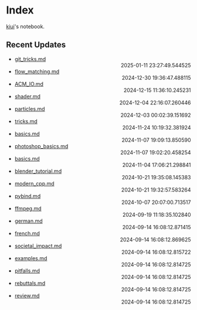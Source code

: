 
# Index

[kiui](https://kiui.moe/)'s notebook.

## Recent Updates
- [git_tricks.md](linux\git_tricks/) <div style="text-align: right">2025-01-11 23:27:49.544525</div>
- [flow_matching.md](deeplearning\flow_matching/) <div style="text-align: right">2024-12-30 19:36:47.488115</div>
- [ACM_IO.md](algorithm\review\ACM_IO/) <div style="text-align: right">2024-12-15 11:36:10.245231</div>
- [shader.md](godot\shader/) <div style="text-align: right">2024-12-04 22:16:07.260446</div>
- [particles.md](godot\particles/) <div style="text-align: right">2024-12-03 00:02:39.151692</div>
- [tricks.md](godot\tricks/) <div style="text-align: right">2024-11-24 10:19:32.381924</div>
- [basics.md](godot\basics/) <div style="text-align: right">2024-11-07 19:09:13.850590</div>
- [photoshop_basics.md](godot\photoshop_basics/) <div style="text-align: right">2024-11-07 19:02:20.458254</div>
- [basics.md](docker\basics/) <div style="text-align: right">2024-11-04 17:06:21.298841</div>
- [blender_tutorial.md](blender\blender_tutorial/) <div style="text-align: right">2024-10-21 19:35:08.145383</div>
- [modern_cpp.md](c\modern_cpp/) <div style="text-align: right">2024-10-21 19:32:57.583264</div>
- [pybind.md](python\pybind/) <div style="text-align: right">2024-10-07 20:07:00.713517</div>
- [ffmpeg.md](linux\ffmpeg/) <div style="text-align: right">2024-09-19 11:18:35.102840</div>
- [german.md](language\german/) <div style="text-align: right">2024-09-14 16:08:12.871415</div>
- [french.md](language\french/) <div style="text-align: right">2024-09-14 16:08:12.869625</div>
- [societal_impact.md](writings\societal_impact/) <div style="text-align: right">2024-09-14 16:08:12.815722</div>
- [examples.md](writings\examples/) <div style="text-align: right">2024-09-14 16:08:12.814725</div>
- [pitfalls.md](writings\pitfalls/) <div style="text-align: right">2024-09-14 16:08:12.814725</div>
- [rebuttals.md](writings\rebuttals/) <div style="text-align: right">2024-09-14 16:08:12.814725</div>
- [review.md](writings\review/) <div style="text-align: right">2024-09-14 16:08:12.814725</div>
